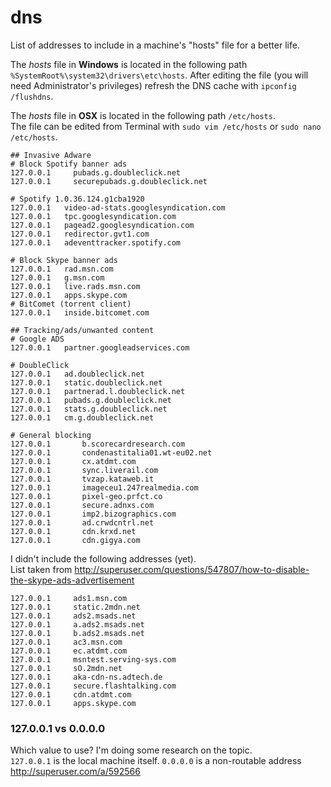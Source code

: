 # dns
List of addresses to include in a machine's "hosts" file for a better life.

The *hosts* file in **Windows** is located in the following path `%SystemRoot%\system32\drivers\etc\hosts`.
After editing the file (you will need Administrator's privileges) refresh the DNS cache with `ipconfig /flushdns`.

The *hosts* file in **OSX** is located in the following path `/etc/hosts`.  
The file can be edited from Terminal with `sudo vim /etc/hosts` or `sudo nano /etc/hosts`.


    ## Invasive Adware
    # Block Spotify banner ads
    127.0.0.1     pubads.g.doubleclick.net
    127.0.0.1     securepubads.g.doubleclick.net
    
    # Spotify 1.0.36.124.g1cba1920
    127.0.0.1	video-ad-stats.googlesyndication.com
    127.0.0.1	tpc.googlesyndication.com
    127.0.0.1	pagead2.googlesyndication.com
    127.0.0.1	redirector.gvt1.com
    127.0.0.1	adeventtracker.spotify.com
 
    # Block Skype banner ads
    127.0.0.1   rad.msn.com
    127.0.0.1   g.msn.com
    127.0.0.1   live.rads.msn.com
    127.0.0.1   apps.skype.com
    # BitComet (torrent client)
    127.0.0.1	inside.bitcomet.com
    
    ## Tracking/ads/unwanted content
    # Google ADS
    127.0.0.1	partner.googleadservices.com

    # DoubleClick
    127.0.0.1	ad.doubleclick.net
    127.0.0.1	static.doubleclick.net
    127.0.0.1	partnerad.l.doubleclick.net
    127.0.0.1	pubads.g.doubleclick.net
    127.0.0.1	stats.g.doubleclick.net
    127.0.0.1   cm.g.doubleclick.net

    # General blocking
    127.0.0.1       b.scorecardresearch.com
    127.0.0.1       condenastitalia01.wt-eu02.net
    127.0.0.1       cx.atdmt.com
    127.0.0.1       sync.liverail.com
    127.0.0.1       tvzap.kataweb.it
    127.0.0.1       imageceu1.247realmedia.com
    127.0.0.1       pixel-geo.prfct.co
    127.0.0.1       secure.adnxs.com
    127.0.0.1       imp2.bizographics.com
    127.0.0.1       ad.crwdcntrl.net
    127.0.0.1       cdn.krxd.net
    127.0.0.1       cdn.gigya.com

I didn't include the following addresses (yet).  
List taken from http://superuser.com/questions/547807/how-to-disable-the-skype-ads-advertisement

    127.0.0.1     ads1.msn.com
    127.0.0.1     static.2mdn.net
    127.0.0.1     ads2.msads.net
    127.0.0.1     a.ads2.msads.net
    127.0.0.1     b.ads2.msads.net
    127.0.0.1     ac3.msn.com
    127.0.0.1     ec.atdmt.com
    127.0.0.1     msntest.serving-sys.com
    127.0.0.1     sO.2mdn.net
    127.0.0.1     aka-cdn-ns.adtech.de
    127.0.0.1     secure.flashtalking.com
    127.0.0.1     cdn.atdmt.com
    127.0.0.1     apps.skype.com
    

### 127.0.0.1 vs 0.0.0.0
Which value to use? I'm doing some research on the topic.  
`127.0.0.1` is the local machine itself.
`0.0.0.0` is a non-routable address http://superuser.com/a/592566
